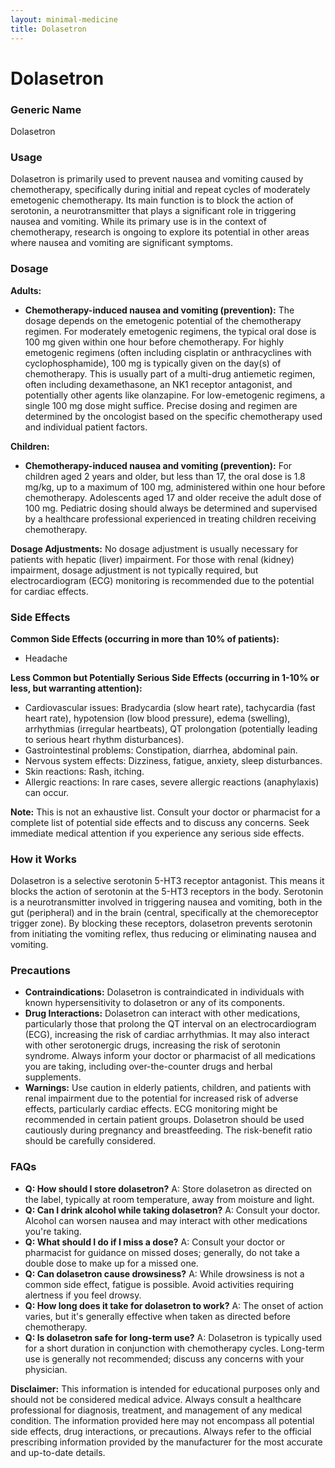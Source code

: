 ```yaml
---
layout: minimal-medicine
title: Dolasetron
---
```


# Dolasetron
### Generic Name
Dolasetron

### Usage
Dolasetron is primarily used to prevent nausea and vomiting caused by chemotherapy, specifically during initial and repeat cycles of moderately emetogenic chemotherapy.  Its main function is to block the action of serotonin, a neurotransmitter that plays a significant role in triggering nausea and vomiting. While its primary use is in the context of chemotherapy, research is ongoing to explore its potential in other areas where nausea and vomiting are significant symptoms.

### Dosage

**Adults:**

* **Chemotherapy-induced nausea and vomiting (prevention):**  The dosage depends on the emetogenic potential of the chemotherapy regimen.  For moderately emetogenic regimens, the typical oral dose is 100 mg given within one hour before chemotherapy. For highly emetogenic regimens (often including cisplatin or anthracyclines with cyclophosphamide), 100 mg is typically given on the day(s) of chemotherapy.  This is usually part of a multi-drug antiemetic regimen, often including dexamethasone, an NK1 receptor antagonist, and potentially other agents like olanzapine.  For low-emetogenic regimens, a single 100 mg dose might suffice.  Precise dosing and regimen are determined by the oncologist based on the specific chemotherapy used and individual patient factors.

**Children:**

* **Chemotherapy-induced nausea and vomiting (prevention):** For children aged 2 years and older, but less than 17, the oral dose is 1.8 mg/kg, up to a maximum of 100 mg, administered within one hour before chemotherapy. Adolescents aged 17 and older receive the adult dose of 100 mg.  Pediatric dosing should always be determined and supervised by a healthcare professional experienced in treating children receiving chemotherapy.

**Dosage Adjustments:**  No dosage adjustment is usually necessary for patients with hepatic (liver) impairment. For those with renal (kidney) impairment, dosage adjustment is not typically required, but electrocardiogram (ECG) monitoring is recommended due to the potential for cardiac effects.

### Side Effects

**Common Side Effects (occurring in more than 10% of patients):**

* Headache

**Less Common but Potentially Serious Side Effects (occurring in 1-10% or less, but warranting attention):**

* Cardiovascular issues: Bradycardia (slow heart rate), tachycardia (fast heart rate), hypotension (low blood pressure), edema (swelling), arrhythmias (irregular heartbeats), QT prolongation (potentially leading to serious heart rhythm disturbances).
* Gastrointestinal problems: Constipation, diarrhea, abdominal pain.
* Nervous system effects: Dizziness, fatigue, anxiety, sleep disturbances.
* Skin reactions: Rash, itching.
* Allergic reactions: In rare cases, severe allergic reactions (anaphylaxis) can occur.

**Note:** This is not an exhaustive list.  Consult your doctor or pharmacist for a complete list of potential side effects and to discuss any concerns.  Seek immediate medical attention if you experience any serious side effects.


### How it Works

Dolasetron is a selective serotonin 5-HT3 receptor antagonist. This means it blocks the action of serotonin at the 5-HT3 receptors in the body.  Serotonin is a neurotransmitter involved in triggering nausea and vomiting, both in the gut (peripheral) and in the brain (central, specifically at the chemoreceptor trigger zone). By blocking these receptors, dolasetron prevents serotonin from initiating the vomiting reflex, thus reducing or eliminating nausea and vomiting.

### Precautions

* **Contraindications:** Dolasetron is contraindicated in individuals with known hypersensitivity to dolasetron or any of its components.
* **Drug Interactions:** Dolasetron can interact with other medications, particularly those that prolong the QT interval on an electrocardiogram (ECG), increasing the risk of cardiac arrhythmias.  It may also interact with other serotonergic drugs, increasing the risk of serotonin syndrome.  Always inform your doctor or pharmacist of all medications you are taking, including over-the-counter drugs and herbal supplements.
* **Warnings:**  Use caution in elderly patients, children, and patients with renal impairment due to the potential for increased risk of adverse effects, particularly cardiac effects.  ECG monitoring might be recommended in certain patient groups.  Dolasetron should be used cautiously during pregnancy and breastfeeding.  The risk-benefit ratio should be carefully considered.

### FAQs

* **Q: How should I store dolasetron?** A: Store dolasetron as directed on the label, typically at room temperature, away from moisture and light.
* **Q: Can I drink alcohol while taking dolasetron?** A: Consult your doctor.  Alcohol can worsen nausea and may interact with other medications you're taking.
* **Q: What should I do if I miss a dose?** A:  Consult your doctor or pharmacist for guidance on missed doses; generally, do not take a double dose to make up for a missed one.
* **Q: Can dolasetron cause drowsiness?** A: While drowsiness is not a common side effect, fatigue is possible. Avoid activities requiring alertness if you feel drowsy.
* **Q: How long does it take for dolasetron to work?** A:  The onset of action varies, but it's generally effective when taken as directed before chemotherapy.
* **Q: Is dolasetron safe for long-term use?** A: Dolasetron is typically used for a short duration in conjunction with chemotherapy cycles. Long-term use is generally not recommended; discuss any concerns with your physician.


**Disclaimer:** This information is intended for educational purposes only and should not be considered medical advice.  Always consult a healthcare professional for diagnosis, treatment, and management of any medical condition.  The information provided here may not encompass all potential side effects, drug interactions, or precautions. Always refer to the official prescribing information provided by the manufacturer for the most accurate and up-to-date details.
